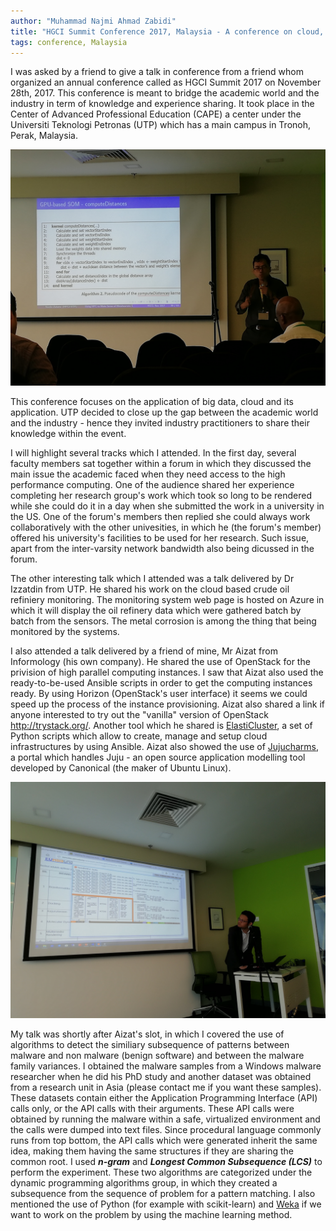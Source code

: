 ```yaml
---
author: "Muhammad Najmi Ahmad Zabidi"
title: "HGCI Summit Conference 2017, Malaysia - A conference on cloud, security and big data"
tags: conference, Malaysia
---
```


I was asked by a friend to give a talk in conference from a friend whom organized an annual conference called as HGCI Summit 2017 on November 28th, 2017. This conference is meant to bridge the academic world and the industry in term of knowledge and experience sharing. It took place in the Center of Advanced Professional Education (CAPE) a center under the Universiti Teknologi Petronas (UTP) which has a main campus in Tronoh, Perak, Malaysia. 

<a href="/2017/12/10/hgci-summit-2017/utp.jpg"><img src="/2017/12/10/hgci-summit-2017/utp.jpg"/></a>

This conference focuses on the application of big data, cloud and its application. UTP decided to close up the gap between the academic world and the industry - hence they invited industry practitioners to share their knowledge within the event. 

I will highlight several tracks which I attended. In the first day, several faculty members sat together within a forum in which they discussed the main issue the academic faced when they need access to the high performance computing. One of the audience shared her experience completing her research group's work which took so long to be rendered while she could do it in a day when she submitted the work in a university in the US. One of the forum's members then replied she could always work collaboratively with the other univesities, in which he (the forum's member) offered his university's facilities to be used for her research. Such issue, apart from the inter-varsity network bandwidth also being dicussed in the forum. 

The other interesting talk which I attended was a talk delivered by Dr Izzatdin from UTP. He shared his work on the cloud based crude oil refiniery monitoring. The monitoring system web page is hosted on Azure in which it will display the oil refinery data which were gathered batch by batch from the sensors. The metal corrosion is among the thing that being monitored by the systems.

I also attended a talk delivered by a friend of mine, Mr Aizat from Informology (his own company). He shared the use of OpenStack for the privision of high parallel computing instances. I saw that Aizat also used the ready-to-be-used Ansible scripts in order to get the computing instances ready. By using Horizon (OpenStack's user interface) it seems we could speed up the process of the instance provisioning. Aizat also shared a link if anyone interested to try out the "vanilla" version of OpenStack http://trystack.org/. Another tool which he shared is [ElastiCluster](https://github.com/gc3-uzh-ch/elasticluster), a set of Python scripts which allow to create, manage and setup cloud infrastructures by using Ansible.  Aizat also showed the use of [Jujucharms](https://jujucharms.com),  a portal which handles Juju - an open source application modelling tool developed by Canonical (the maker of Ubuntu Linux). 

<a href="/2017/12/10/hgci-summit-2017/aizat.jpg"><img src="/2017/12/10/hgci-summit-2017/aizat.jpg"/></a>

My talk was shortly after Aizat's slot, in which I covered the use of algorithms to detect the similiary subsequence of patterns between malware and non malware (benign software) and between the malware family variances. I obtained the malware samples from a Windows malware researcher when he did his PhD study and another dataset was obtained from a research unit in Asia (please contact me if you want these samples). These datasets contain either the Application Programming Interface (API) calls only, or the API calls with their arguments. These API calls were obtained by running the malware within a safe, virtualized environment and the calls were dumped into text files. Since procedural language commonly runs from top bottom, the API calls which were generated inherit the same idea, making them having the same structures if they are sharing the common root. I used ***n-gram*** and ***Longest Common Subsequence (LCS)*** to perform the experiment. These two algorithms are categorized under the dynamic programming algorithms group, in which they created a subsequence from the sequence of problem for a pattern matching. I also mentioned the use of Python (for example with scikit-learn) and [Weka](https://www.cs.waikato.ac.nz/ml/weka) if we want to work on the problem by using the machine learning method. 
